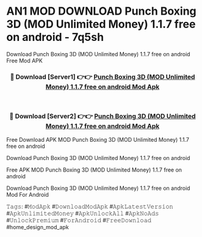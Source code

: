 # AN1 MOD DOWNLOAD Punch Boxing 3D (MOD Unlimited Money) 1.1.7 free on android - 7q5sh
Download Punch Boxing 3D (MOD Unlimited Money) 1.1.7 free on android Free Mod APK

<div align="center">
<h3>🔴 Download [Server1] 👉👉 <a href="https://apk-comot.site?title=Punch_Boxing_3D_(MOD_Unlimited_Money)_1.1.7_free_on_android">Punch Boxing 3D (MOD Unlimited Money) 1.1.7 free on android Mod Apk</a></h3><br>

<h3>🔴 Download [Server2] 👉👉 <a href="https://apk-comot.site?title=Punch_Boxing_3D_(MOD_Unlimited_Money)_1.1.7_free_on_android">Punch Boxing 3D (MOD Unlimited Money) 1.1.7 free on android Mod Apk</a></h3>
</div>


Free Download APK MOD Punch Boxing 3D (MOD Unlimited Money) 1.1.7 free on android

Download Punch Boxing 3D (MOD Unlimited Money) 1.1.7 free on android 

Free APK MOD Punch Boxing 3D (MOD Unlimited Money) 1.1.7 free on android 

Download Punch Boxing 3D (MOD Unlimited Money) 1.1.7 free on android Mod For Android

𝚃𝚊𝚐𝚜: #𝙼𝚘𝚍𝙰𝚙𝚔 #𝙳𝚘𝚠𝚗𝚕𝚘𝚊𝚍𝙼𝚘𝚍𝙰𝚙𝚔 #𝙰𝚙𝚔𝙻𝚊𝚝𝚎𝚜𝚝𝚅𝚎𝚛𝚜𝚒𝚘𝚗 #𝙰𝚙𝚔𝚄𝚗𝚕𝚒𝚖𝚒𝚝𝚎𝚍𝙼𝚘𝚗𝚎𝚢 #𝙰𝚙𝚔𝚄𝚗𝚕𝚘𝚌𝚔𝙰𝚕𝚕 #𝙰𝚙𝚔𝙽𝚘𝙰𝚍𝚜 #𝚄𝚗𝚕𝚘𝚌𝚔𝙿𝚛𝚎𝚖𝚒𝚞𝚖 #𝙵𝚘𝚛𝙰𝚗𝚍𝚛𝚘𝚒𝚍 #𝙵𝚛𝚎𝚎𝙳𝚘𝚠𝚗𝚕𝚘𝚊𝚍 #home_design_mod_apk